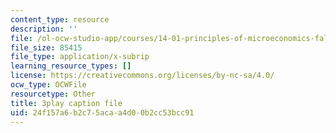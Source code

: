 ```yaml
---
content_type: resource
description: ''
file: /ol-ocw-studio-app/courses/14-01-principles-of-microeconomics-fall-2018/24f157a6b2c75acaa4d00b2cc53bcc91_osaVeUBA0Qk.vtt
file_size: 85415
file_type: application/x-subrip
learning_resource_types: []
license: https://creativecommons.org/licenses/by-nc-sa/4.0/
ocw_type: OCWFile
resourcetype: Other
title: 3play caption file
uid: 24f157a6-b2c7-5aca-a4d0-0b2cc53bcc91
---
```

